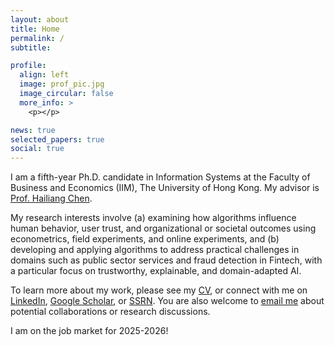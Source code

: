 ```yaml
---
layout: about
title: Home
permalink: /
subtitle:

profile:
  align: left
  image: prof_pic.jpg
  image_circular: false
  more_info: >
    <p></p>

news: true
selected_papers: true
social: true
---
```



I am a fifth-year Ph.D. candidate in Information Systems at the Faculty of Business and Economics (IIM), The University of Hong Kong. My advisor is [Prof. Hailiang Chen](https://www.hkubs.hku.hk/people/hailiang-chen/). 

My research interests involve (a) examining how algorithms influence human behavior, user trust, and organizational or societal outcomes using econometrics, field experiments, and online experiments, and (b) developing and applying algorithms to address practical challenges in domains such as public sector services and fraud detection in Fintech, with a particular focus on trustworthy, explainable, and domain-adapted AI.

To learn more about my work, please see my [CV](/cv/), or connect with me on [LinkedIn](https://www.linkedin.com/in/miao-y-86a492118/), [Google Scholar](https://scholar.google.com/citations?user=Psa2zHcAAAAJ), or [SSRN](https://papers.ssrn.com/sol3/cf_dev/AbsByAuth.cfm?per_id=4796013). You are also welcome to [email me](mailto:miaoyu@connect.hku.hk) about potential collaborations or research discussions.

I am on the job market for 2025-2026!
